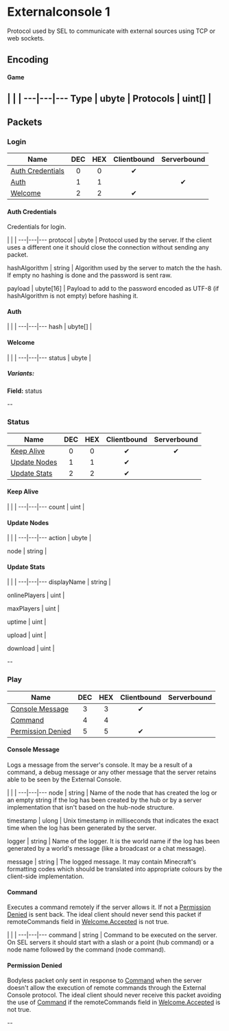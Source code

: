 # Externalconsole 1

Protocol used by SEL to communicate with external sources using TCP or web sockets.

## Encoding

#### Game

 | | | 
---|---|---
Type | ubyte | 
Protocols | uint[] | 
--------

## Packets

### Login

Name | DEC | HEX | Clientbound | Serverbound
---|:---:|:---:|:---:|:---:
[Auth Credentials](#auth-credentials) | 0 | 0 | ✔ | 
[Auth](#auth) | 1 | 1 |  | ✔
[Welcome](#welcome) | 2 | 2 | ✔ | 

#### Auth Credentials

Credentials for login.

 | | | 
---|---|---
protocol | ubyte | Protocol used by the server. If the client uses a different one it should close the connection without sending any packet.

hashAlgorithm | string | Algorithm used by the server to match the the hash. If empty no hashing is done and the password is sent raw.

payload | ubyte[16] | Payload to add to the password encoded as UTF-8 (if hashAlgorithm is not empty) before hashing it.

#### Auth

 | | | 
---|---|---
hash | ubyte[] | 

#### Welcome

 | | | 
---|---|---
status | ubyte | 

##### Variants:

**Field:** status





--

### Status

Name | DEC | HEX | Clientbound | Serverbound
---|:---:|:---:|:---:|:---:
[Keep Alive](#keep-alive) | 0 | 0 | ✔ | ✔
[Update Nodes](#update-nodes) | 1 | 1 | ✔ | 
[Update Stats](#update-stats) | 2 | 2 | ✔ | 

#### Keep Alive

 | | | 
---|---|---
count | uint | 

#### Update Nodes

 | | | 
---|---|---
action | ubyte | 

node | string | 

#### Update Stats

 | | | 
---|---|---
displayName | string | 

onlinePlayers | uint | 

maxPlayers | uint | 

uptime | uint | 

upload | uint | 

download | uint | 



--

### Play

Name | DEC | HEX | Clientbound | Serverbound
---|:---:|:---:|:---:|:---:
[Console Message](#console-message) | 3 | 3 | ✔ | 
[Command](#command) | 4 | 4 |  | 
[Permission Denied](#permission-denied) | 5 | 5 | ✔ | 

#### Console Message

Logs a message from the server's console. It may be a result of a command, a debug message or any other message that the server retains able to be seen by the External Console.

 | | | 
---|---|---
node | string | Name of the node that has created the log or an empty string if the log has been created by the hub or by a server implementation that isn&apos;t based on the hub-node structure.

timestamp | ulong | Unix timestamp in milliseconds that indicates the exact time when the log has been generated by the server.

logger | string | Name of the logger. It is the world name if the log has been generated by a world&apos;s message (like a broadcast or a chat message).

message | string | The logged message. It may contain Minecraft&apos;s formatting codes which should be translated into appropriate colours by the client-side implementation.

#### Command

Executes a command remotely if the server allows it. If not a [Permission Denied](#permission-denied) is sent back. The ideal client should never send this packet if remoteCommands field in [Welcome.Accepted](#accepted) is not true.

 | | | 
---|---|---
command | string | Command to be executed on the server. On SEL servers it should start with a slash or a point (hub command) or a node name followed by the command (node command).

#### Permission Denied

Bodyless packet only sent in response to [Command](#command) when the server doesn't allow the execution of remote commands through the External Console protocol. The ideal client should never receive this packet avoiding the use of [Command](#command) if the remoteCommands field in [Welcome.Accepted](#accepted) is not true.



--

